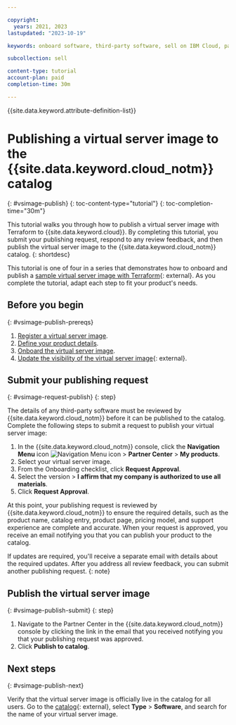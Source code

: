 ```yaml
---

copyright:
  years: 2021, 2023
lastupdated: "2023-10-19"

keywords: onboard software, third-party software, sell on IBM Cloud, partner center, virtual server image, virtual machine image, image, vm, vsi, publish, Terraform, tutorial, sample

subcollection: sell

content-type: tutorial
account-plan: paid
completion-time: 30m

---
```


{{site.data.keyword.attribute-definition-list}}


# Publishing a virtual server image to the {{site.data.keyword.cloud_notm}} catalog
{: #vsimage-publish}
{: toc-content-type="tutorial"}
{: toc-completion-time="30m"}

This tutorial walks you through how to publish a virtual server image with Terraform to {{site.data.keyword.cloud}}. By completing this tutorial, you submit your publishing request, respond to any review feedback, and then publish the virtual server image to the {{site.data.keyword.cloud_notm}} catalog.
{: shortdesc}

This tutorial is one of four in a series that demonstrates how to onboard and publish a [sample virtual server image with Terraform](https://github.com/IBM-Cloud/isv-vsi-product-deploy-sample/tree/v1.0){: external}. As you complete the tutorial, adapt each step to fit your product's needs.

## Before you begin
{: #vsimage-publish-prereqs}

1. [Register a virtual server image](/docs/sell?topic=sell-vsimage-register).
1. [Define your product details](/docs/sell?topic=sell-vsimage-define).
1. [Onboard the virtual server image](/docs/sell?topic=sell-vsimage-onboard).
1. [Update the visibility of the virtual server image](https://github.com/IBM-Cloud/isv-vsi-product-deploy-sample#update-the-visibility-of-your-image-patch-api){: external}.

## Submit your publishing request
{: #vsimage-request-publish}
{: step}

The details of any third-party software must be reviewed by {{site.data.keyword.cloud_notm}} before it can be published to the catalog. Complete the following steps to submit a request to publish your virtual server image:

1. In the {{site.data.keyword.cloud_notm}} console, click the **Navigation Menu** icon ![Navigation Menu icon](../icons/icon_hamburger.svg "Menu") > **Partner Center** > **My products**.
1. Select your virtual server image.
1. From the Onboarding checklist, click **Request Approval**.
1. Select the version > **I affirm that my company is authorized to use all materials**.
1. Click **Request Approval**.

At this point, your publishing request is reviewed by {{site.data.keyword.cloud_notm}} to ensure the required details, such as the product name, catalog entry, product page, pricing model, and support experience are complete and accurate. When your request is approved, you receive an email notifying you that you can publish your product to the catalog.

If updates are required, you'll receive a separate email with details about the required updates. After you address all review feedback, you can submit another publishing request.
{: note}

## Publish the virtual server image
{: #vsimage-publish-submit}
{: step}

1. Navigate to the Partner Center in the {{site.data.keyword.cloud_notm}} console by clicking the link in the email that you received notifying you that your publishing request was approved.
1. Click **Publish to catalog**.

## Next steps
{: #vsimage-publish-next}

Verify that the virtual server image is officially live in the catalog for all users. Go to the [catalog](https://cloud.ibm.com/catalog){: external}, select **Type** > **Software**, and search for the name of your virtual server image.
